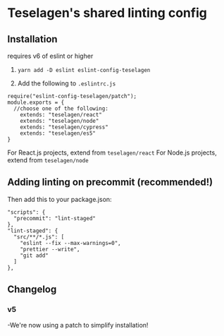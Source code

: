 # Teselagen's shared linting config

## Installation

requires v6 of eslint or higher
1. `yarn add -D eslint eslint-config-teselagen`

2. Add the following to `.eslintrc.js`

```
require("eslint-config-teselagen/patch");
module.exports = {
  //choose one of the following:
	extends: "teselagen/react"
	extends: "teselagen/node"
	extends: "teselagen/cypress"
	extends: "teselagen/es5"
}
```

For React.js projects, extend from `teselagen/react`
For Node.js projects, extend from `teselagen/node`

## Adding linting on precommit (recommended!)

Then add this to your package.json:

```
"scripts": {
  "precommit": "lint-staged"
},
"lint-staged": {
  "src/**/*.js": [
    "eslint --fix --max-warnings=0",
    "prettier --write",
    "git add"
  ]
},
```

## Changelog 
 ### v5 
 -We're now using a patch to simplify installation!



